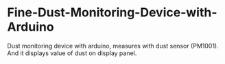 # Fine-Dust-Monitoring-Device-with-Arduino
Dust monitoring device with arduino, measures with dust sensor (PM1001). And it displays value of dust on display panel.
